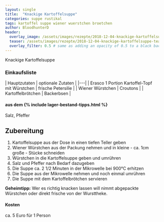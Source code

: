 ```yaml
---
layout: single
title:  "Knackige Kartoffelsuppe"
categories: suppe rustikal
tags: kartoffel suppe wiener wuerstchen broetchen
author: BloodhunterD
header:
  overlay_image: /assets/images/rezepte/2018-12-04-knackige-kartoffelsuppe.jpg
  teaser: /assets/images/rezepte/2018-12-04-knackige-kartoffelsuppe-teaser.jpg
  overlay_filter: 0.5 # same as adding an opacity of 0.5 to a black background
---
```


Knackige Kartoffelsuppe

### Einkaufsliste

| Hauptzutaten | optionale Zutaten |
|---|
| <e24>Erasco 1 Portion Kartoffel-Topf mit Würstchen</e24> | frische Petersilie |
| Wiener Würstchen | Croutons |
| Kartoffelbrötchen | Backerbsen |

#### aus dem {% include lager-bestand-tipps.html %}

Salz, Pfeffer

## Zubereitung

1. Kartoffelsuppe aus der Dose in einen tiefen Teller geben
2. Wiener Würstchen aus der Packung nehmen und in kleine - ca. 1cm große - Stücke schneiden
3. Würstchen in die Kartoffelsuppe geben und umrühren
4. Salz und Pfeffer nach Bedarf dazugeben
5. Die Suppe ca. 2 1/2 Minuten in der Mikrowelle bei 900°C erhitzen
6. Die Suppe aus der Mikrowelle nehmen und noch einmal umrühren
7. Die Suppe mit dem Kartoffelbrötchen servieren

__Geheimtipp:__ Wer es richtig knacken lassen will nimmt abgepackte Würstchen oder direkt frische von der Wursttheke.

#### Kosten

ca. 5 Euro für 1 Person
